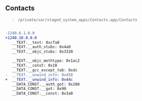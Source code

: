 ## Contacts

> `/private/var/staged_system_apps/Contacts.app/Contacts`

```diff

-1240.6.1.0.0
+1240.10.0.0.0
   __TEXT.__text: 0xcfa8
   __TEXT.__auth_stubs: 0x4a0
   __TEXT.__objc_stubs: 0x3320

   __TEXT.__objc_methtype: 0x1ac2
   __TEXT.__const: 0x10
   __TEXT.__gcc_except_tab: 0xdc
-  __TEXT.__unwind_info: 0x458
+  __TEXT.__unwind_info: 0x44c
   __DATA_CONST.__auth_got: 0x260
   __DATA_CONST.__got: 0x90
   __DATA_CONST.__const: 0x3a0

```
